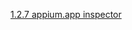 [1.2.7 appium.app inspector](/appium/01_ruby_appium_native_ios_automation/02_appium_ruby_console/07_appium.app_inspector.md)